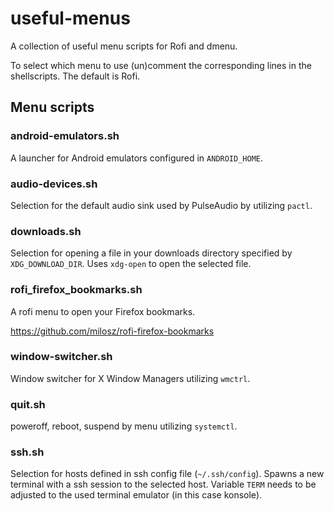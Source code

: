 # useful-menus
A collection of useful menu scripts for Rofi and dmenu.

To select which menu to use (un)comment the corresponding lines in the shellscripts. The default is Rofi.

## Menu scripts
### android-emulators.sh

A launcher for Android emulators configured in `ANDROID_HOME`.

### audio-devices.sh

Selection for the default audio sink used by PulseAudio by utilizing ```pactl```.

### downloads.sh

Selection for opening a file in your downloads directory specified by `XDG_DOWNLOAD_DIR`. Uses `xdg-open` to open the selected file.

### rofi_firefox_bookmarks.sh

A rofi menu to open your Firefox bookmarks. 

https://github.com/milosz/rofi-firefox-bookmarks

### window-switcher.sh

Window switcher for X Window Managers utilizing ```wmctrl```.

### quit.sh

poweroff, reboot, suspend by menu utilizing ```systemctl```.

### ssh.sh

Selection for hosts defined in ssh config file (```~/.ssh/config```). Spawns a new terminal with a ssh session to the selected host. Variable ```TERM``` needs to be adjusted to the used terminal emulator (in this case konsole).

